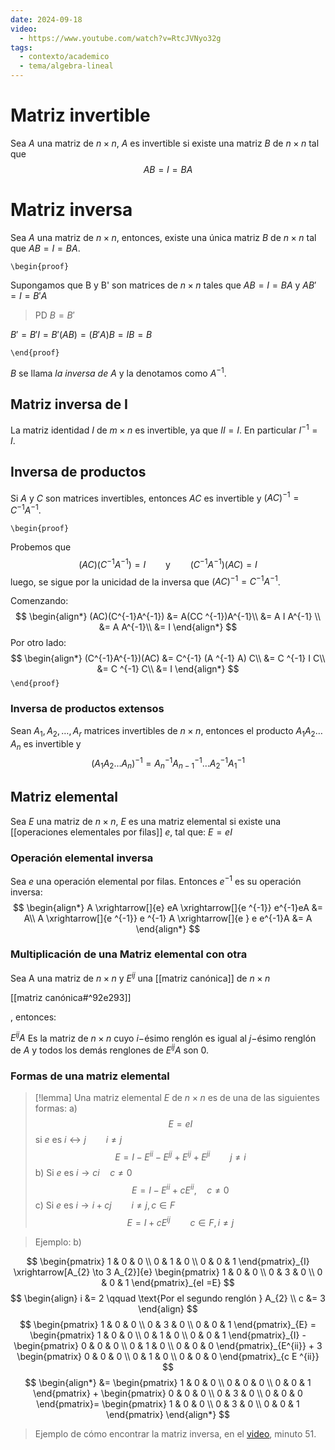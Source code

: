 ```yaml
---
date: 2024-09-18
video:
  - https://www.youtube.com/watch?v=RtcJVNyo32g
tags:
  - contexto/academico
  - tema/algebra-lineal
---
```


# Matriz invertible

Sea $A$ una matriz de $n \times n$, $A$ es invertible si existe una matriz $B$ de $n \times n$ tal que 
$$
AB = I = BA
$$

# Matriz inversa

Sea $A$ una matriz de $n \times n$, entonces, existe una única matriz $B$ de $n \times n$ tal que $AB = I = BA$.

`\begin{proof}`

Supongamos que B y B' son matrices de $n \times n$ tales que $AB = I = BA$ y $AB' = I = B'A$

> PD
> $B = B'$

$B' = B'I = B' (AB) = (B' A)B = IB = B$

`\end{proof}`

$B$ se llama *la inversa de $A$* y la denotamos como $A^{-1}$.

## Matriz inversa de I

La matriz identidad $I$ de $m \times n$ es invertible, ya que $II=I$. En particular $I^{-1} = I$.


## Inversa de productos

Si $A$ y $C$ son matrices invertibles, entonces $AC$ es invertible y $(AC)^{-1} = C^{-1}A^{-1}$.

`\begin{proof}`

Probemos que
$$
(AC)(C^{-1}A^{-1}) = I \qquad \text{y} \qquad (C^{-1}A^{-1})(AC) = I
$$
luego, se sigue por la unicidad de la inversa que $(AC)^{-1} = C^{-1}A^{-1}$.

Comenzando:
$$
\begin{align*}
(AC)(C^{-1}A^{-1}) &= A(CC ^{-1})A^{-1}\\
&= A I A^{-1} \\
&= A A^{-1}\\
&= I
\end{align*}
$$
Por otro lado:
$$
\begin{align*}
(C^{-1}A^{-1})(AC) &= C^{-1} (A ^{-1} A) C\\
&= C ^{-1} I C\\
&= C ^{-1} C\\
&= I
\end{align*}
$$
`\end{proof}`


### Inversa de productos extensos

Sean $A_{1}, A_{2}, \dots, A_{r}$ matrices invertibles de $n \times n$, entonces el producto $A_{1} A_{2} \dots A_{n}$ es invertible y 
$$
(A_{1}A_{2}\dots A_{n})^{-1} = A^{-1} _{n} A^{-1} _{n-1} \dots A^{-1} _{2} A^{-1} _{1}
$$
## Matriz elemental

Sea $E$ una matriz de $n \times n$, $E$ es una matriz elemental si existe una [[operaciones elementales por filas]] $e$, tal que: $E = eI$

### Operación elemental inversa

Sea $e$ una operación elemental por filas. Entonces  $e ^{-1}$ es su operación inversa:
$$
\begin{align*}
A \xrightarrow[]{e} eA \xrightarrow[]{e ^{-1}} e^{-1}eA &=  A\\
A \xrightarrow[]{e ^{-1}} e ^{-1} A \xrightarrow[]{e } e e^{-1}A &=  A
\end{align*}
$$

###  Multiplicación de una Matriz elemental con otra

Sea A una matriz de $n \times n$ y $E ^{ij}$ una [[matriz canónica]] de $n \times n$

[[matriz canónica#^92e293]] 

, entonces:

$E ^{ij} A$ Es la matriz de $n \times n$ cuyo $i-$ésimo renglón es igual al $j-$ésimo renglón de $A$ y todos los demás renglones de $E^{ij}A$ son $0$.


### Formas de una matriz elemental


> [!lemma] 
> Una matriz elemental $E$ de $n \times n$ es de una de las siguientes formas:
> a)
> $$E = eI $$
> si $e$ es $i \leftrightarrow j \qquad i \neq j$
> $$E = I - E ^{ii} - E ^{jj} + E ^{ ij} + E ^{ji} \qquad j \neq i$$
> b)
> Si $e$ es $i \to ci \quad c \neq 0$
> $$E = I - E ^{ii} + c E ^{ii}, \quad c \neq 0$$
> c)
> Si $e$ es $i \to i + cj\qquad i \neq j, c \in F$
> $$E = I + c E ^{ij} \qquad c \in F, i \neq j$$

> Ejemplo: b)

$$
\begin{pmatrix}
1 & 0 & 0 \\
0 & 1 & 0 \\
0 & 0 & 1
\end{pmatrix}_{I}
\xrightarrow[A_{2} \to 3 A_{2}]{e}
\begin{pmatrix}
1 & 0 & 0 \\
0 & 3 & 0 \\
0 & 0 & 1
\end{pmatrix}_{eI =E}
$$
$$
\begin{align}
i &= 2  \qquad \text{Por el segundo renglón } A_{2} \\
c &= 3
\end{align}
$$
$$
\begin{pmatrix}
1 & 0 & 0 \\
0 & 3 & 0 \\
0 & 0 & 1
\end{pmatrix}_{E} = 
\begin{pmatrix}
1 & 0 & 0 \\
0 & 1 & 0 \\
0 & 0 & 1
\end{pmatrix}_{I} - 
\begin{pmatrix}
0 & 0 & 0 \\
0 & 1 & 0 \\
0 & 0 & 0
\end{pmatrix}_{E^{ii}} +
3 \begin{pmatrix}
0 & 0 & 0 \\
0 & 1 & 0 \\
0 & 0 & 0
\end{pmatrix}_{c E ^{ii}}
$$
$$
\begin{align*}
&= \begin{pmatrix}
1 & 0 & 0 \\
0 & 0 & 0 \\
0 & 0 & 1
\end{pmatrix} + \begin{pmatrix}
0 & 0 & 0 \\
0 & 3 & 0 \\
0 & 0 & 0
\end{pmatrix}= \begin{pmatrix}
1 & 0 & 0 \\
0 & 3 & 0 \\
0 & 0 & 1
\end{pmatrix}
\end{align*}
$$


> Ejemplo de cómo encontrar la matriz inversa, en el [video](https://youtu.be/RtcJVNyo32g?si=8y-I-u4K1Spbd2GH&t=3060), minuto 51.


